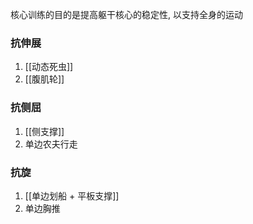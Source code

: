 核心训练的目的是提高躯干核心的稳定性, 以支持全身的运动

### 抗伸展
1. [[动态死虫]]
2. [[腹肌轮]]
### 抗侧屈
1. [[侧支撑]]
2. 单边农夫行走

### 抗旋
1. [[单边划船 + 平板支撑]]
2. 单边胸推